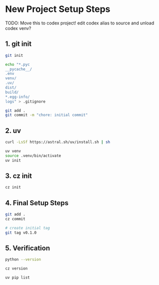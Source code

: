 # New Project Setup Steps

TODO: Move this to codex project! edit codex alias to source and unload codex venv?

## 1. git init

```bash
git init

echo "*.pyc
__pycache__/
.env
venv/
.uv/
dist/
build/
*.egg-info/
logs" > .gitignore

git add .
git commit -m "chore: initial commit"
```

## 2. uv

```bash
curl -LsSf https://astral.sh/uv/install.sh | sh

uv venv
source .venv/bin/activate
uv init
```

## 3. cz init

```bash
cz init
```

## 4. Final Setup Steps

```bash
git add .
cz commit

# create initial tag
git tag v0.1.0
```

## 5. Verification

```bash
python --version

cz version

uv pip list
```
